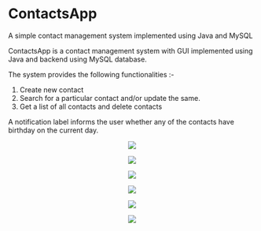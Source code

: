 # ContactsApp
A simple contact management system implemented using Java and MySQL

ContactsApp is a contact management system with GUI implemented using Java and backend using MySQL database.   

The system provides the following functionalities :-  
1. Create new contact  
2. Search for a particular contact and/or update the same.   
3. Get a list of all contacts and delete contacts

A notification label informs the user whether any of the contacts have birthday on the current day.  

<p align="center">
  <img src ="https://raw.githubusercontent.com/bhaskarcodes/ContactsApp/master/mainpage.png" ></a>
</p>

<p align="center">
  <img src ="https://raw.githubusercontent.com/bhaskarcodes/ContactsApp/master/addnewcontact.png" ></a>
</p>

<p align="center">
  <img src ="https://raw.githubusercontent.com/bhaskarcodes/ContactsApp/master/searchacontact.png" ></a>
</p>

<p align="center">
  <img src ="https://raw.githubusercontent.com/bhaskarcodes/ContactsApp/master/updatecontact.png" ></a>
</p>
<p align="center">
  <img src ="https://raw.githubusercontent.com/bhaskarcodes/ContactsApp/master/showcontact.png" ></a>
</p>
<p align="center">
  <img src ="https://raw.githubusercontent.com/bhaskarcodes/ContactsApp/master/generatefile.png" ></a>
</p>
